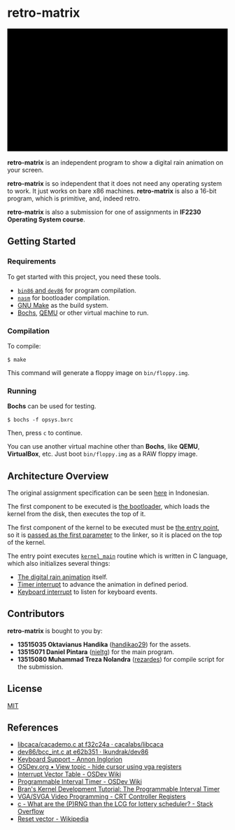 # retro-matrix

![Project screencast](doc/screencast.gif)

**retro-matrix** is an independent program to show a digital rain animation on your screen.

**retro-matrix** is so independent that it does not need any operating system to work. It just works on bare x86 machines. **retro-matrix** is also a 16-bit program, which is primitive, and, indeed retro.

**retro-matrix** is also a submission for one of assignments in **IF2230 Operating System course**.

## Getting Started

### Requirements

To get started with this project, you need these tools.

- [`bin86` and `dev86`](http://v3.sk/~lkundrak/dev86) for program compilation.
- [`nasm`](https://nasm.us) for bootloader compilation.
- [GNU Make](https://gnu.org/software/make) as the build system.
- [Bochs](http://bochs.sourceforge.net), [QEMU](https://qemu.org) or other virtual machine to run.

### Compilation

To compile:

```
$ make
```

This command will generate a floppy image on `bin/floppy.img`.

### Running

**Bochs** can be used for testing.

```
$ bochs -f opsys.bxrc
```

Then, press `c` to continue.

You can use another virtual machine other than **Bochs**, like **QEMU**, **VirtualBox**, etc. Just boot `bin/floppy.img` as a RAW floppy image.

## Architecture Overview

The original assignment specification can be seen [here](doc/SpesifikasiTugasBesar-BeneathTheSkin-Milestone-1.pdf) in Indonesian.

The first component to be executed is [the bootloader](src/_ctrl/loader.asm), which loads the kernel from the disk, then executes the top of it.

The first component of the kernel to be executed must be [the entry point](src/_ctrl/main.s), so it is [passed as the first parameter](Makefile#L64) to the linker, so it is placed on the top of the kernel.

The entry point executes [`kernel_main`](src/main.c#L10) routine which is written in C language, which also initializes several things:

- [The digital rain animation](src/anim.c) itself.
- [Timer interrupt](src/timer.c) to advance the animation in defined period.
- [Keyboard interrupt](src/kbd.c) to listen for keyboard events.

## Contributors

**retro-matrix** is bought to you by:

- **13515035 Oktavianus Handika** ([handikao29](https://github.com/handikao29)) for the assets.
- **13515071 Daniel Pintara** ([nieltg](https://github.com/nieltg)) for the main program.
- **13515080 Muhammad Treza Nolandra** ([rezardes](https://github.com/rezardes)) for compile script for the submission.

## License

[MIT](LICENSE)

## References

- [libcaca/cacademo.c at f32c24a &middot; cacalabs/libcaca](https://github.com/cacalabs/libcaca/blob/f32c24a10d9e3fa7bc00e681fcad5ae0ce1bfe8c/src/cacademo.c#L776)
- [dev86/bcc_int.c at e62b351 &middot; lkundrak/dev86](https://github.com/lkundrak/dev86/blob/e62b35169cdcd13632ae353b1e5ffde7dec44201/libc/bcc/bcc_int.c)
- [Keyboard Support - Annon Inglorion](http://inglorion.net/documents/tutorials/x86ostut/keyboard)
- [OSDev.org &bull; View topic - hide cursor using vga registers](https://forum.osdev.org/viewtopic.php?f=1&t=15669)
- [Interrupt Vector Table - OSDev Wiki](https://wiki.osdev.org/Interrupt_Vector_Table)
- [Programmable Interval Timer - OSDev Wiki](https://wiki.osdev.org/Programmable_Interval_Timer)
- [Bran's Kernel Development Tutorial: The Programmable Interval Timer](http://osdever.net/bkerndev/Docs/pit.htm)
- [VGA/SVGA Video Programming - CRT Controller Registers](http://osdever.net/FreeVGA/vga/crtcreg.htm)
- [c - What are the (P)RNG than the LCG for lottery scheduler? - Stack Overflow](https://stackoverflow.com/a/19083740/9186433)
- [Reset vector - Wikipedia](https://en.wikipedia.org/wiki/Reset_vector)
